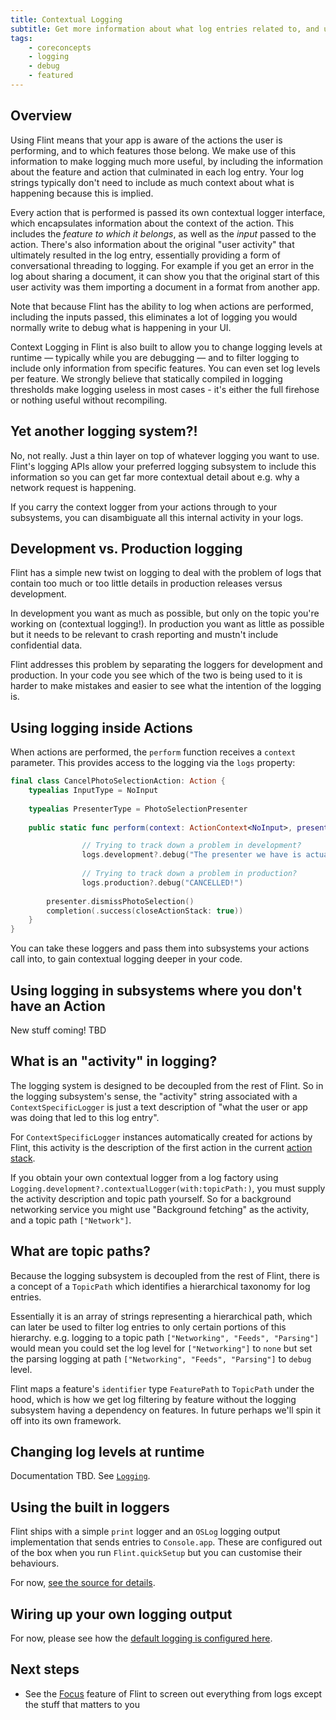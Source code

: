 ```yaml
---
title: Contextual Logging
subtitle: Get more information about what log entries related to, and use smart filtering
tags:
    - coreconcepts
    - logging
    - debug
    - featured
---
```


## Overview

Using Flint means that your app is aware of the actions the user is performing, and to which features those belong. We make use of this information to make logging much more useful, by including the information about the feature and action that culminated in each log entry. Your log strings typically don't need to include as much context about what is happening because this is implied.

Every action that is performed is passed its own contextual logger interface, which encapsulates information about the context of the action. This includes the *feature to which it belongs*, as well as the *input* passed to the action. There's also information about the original "user activity" that ultimately resulted in the log entry, essentially providing a form of conversational threading to logging. For example if you get an error in the log about sharing a document, it can show you that the original start of this user activity was them importing a document in a format from another app.

Note that because Flint has the ability to log when actions are performed, including the inputs passed, this eliminates a lot of logging you would normally write to debug what is happening in your UI.

Context Logging in Flint is also built to allow you to change logging levels at runtime — typically while you are debugging — and to filter logging to include only information from specific features. You can even set log levels per feature. We strongly believe that statically compiled in logging thresholds make logging useless in most cases - it's either the full firehose or nothing useful without recompiling.

## Yet another logging system?!

No, not really. Just a thin layer on top of whatever logging you want to use. Flint's logging APIs allow your preferred logging subsystem to include this information so you can get far more contextual detail about e.g. why a network request is happening. 

If you carry the context logger from your actions through to your subsystems, you can disambiguate all this internal activity in your logs.

## Development vs. Production logging

Flint has a simple new twist on logging to deal with the problem of logs that contain too much or too little details in production releases versus development.

In development you want as much as possible, but only on the topic you're working on (contextual logging!). In production you want as little as possible but it needs to be relevant to crash reporting and mustn't include confidential data.

Flint addresses this problem by separating the loggers for development and production. In your code you see which of the two is being used to it is harder to make mistakes and easier to see what the intention of the logging is.

## Using logging inside Actions

When actions are performed, the `perform` function receives a `context` parameter. This provides access to the logging via the `logs` property:

```swift
final class CancelPhotoSelectionAction: Action {
    typealias InputType = NoInput
    
    typealias PresenterType = PhotoSelectionPresenter
    
    public static func perform(context: ActionContext<NoInput>, presenter: PresenterType, completion: @escaping (ActionPerformOutcome) -> Void) {

				// Trying to track down a problem in development?
				logs.development?.debug("The presenter we have is actually a \(String(reflecting: presenter))")
				
				// Trying to track down a problem in production?
				logs.production?.debug("CANCELLED!")
				
        presenter.dismissPhotoSelection()
        completion(.success(closeActionStack: true))
    }
}
```

You can take these loggers and pass them into subsystems your actions call into, to gain contextual logging deeper in your code.

## Using logging in subsystems where you don't have an Action

New stuff coming! TBD

## What is an "activity" in logging?

The logging system is designed to be decoupled from the rest of Flint. So in the logging subsystem's sense, the "activity" string associated with a `ContextSpecificLogger` is just a text description of "what the user or app was doing that led to this log entry".

For `ContextSpecificLogger` instances automatically created for actions by Flint, this activity is the description of the first action in the current [action stack](action_stacks.md).

If you obtain your own contextual logger from a log factory using `Logging.development?.contextualLogger(with:topicPath:)`, you must supply the activity description and topic path yourself. So for a background networking service you might use "Background fetching" as the activity, and a topic path `["Network"]`.

## What are topic paths?

Because the logging subsystem is decoupled from the rest of Flint, there is a concept of a `TopicPath` which identifies a hierarchical taxonomy for log entries.

Essentially it is an array of strings representing a hierarchical path, which can later be used to filter log entries to only certain portions of this hierarchy. e.g. logging to a topic path `["Networking", "Feeds", "Parsing"]` would mean you could set the log level for `["Networking"]` to `none` but set the parsing logging at path `["Networking", "Feeds", "Parsing"]` to `debug` level.

Flint maps a feature's `identifier` type `FeaturePath` to `TopicPath` under the hood, which is how we get log filtering by feature without the logging subsystem having a dependency on features. In future perhaps we'll spin it off into its own framework.

## Changing log levels at runtime

Documentation TBD. See [`Logging`](https://github.com/MontanaFlossCo/Flint/blob/master/FlintCore/Logging/Logging.swift).

## Using the built in loggers

Flint ships with a simple `print` logger and an `OSLog` logging output implementation that sends entries to `Console.app`. These are configured out of the box when you run `Flint.quickSetup` but you can customise their behaviours.

For now, [see the source for details](https://github.com/MontanaFlossCo/Flint/blob/master/FlintCore/Core/Flint.swift#L120).

## Wiring up your own logging output

For now, please see how the [default logging is configured here](https://github.com/MontanaFlossCo/Flint/blob/master/FlintCore/Logging/DefaultLoggerFactory.swift#L68).

## Next steps

* See the [Focus](focus.md) feature of Flint to screen out everything from logs except the stuff that matters to you


